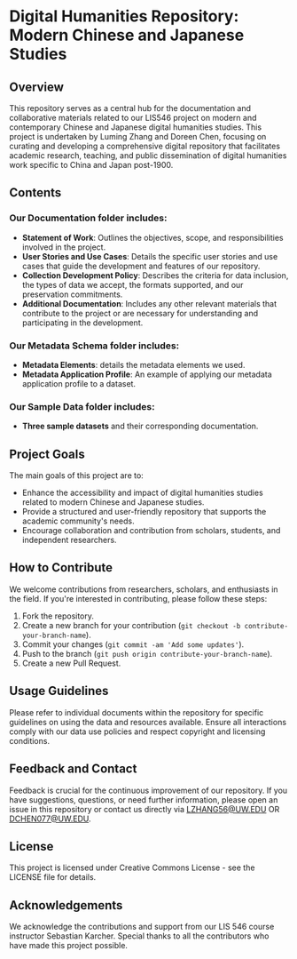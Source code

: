 # Digital Humanities Repository: Modern Chinese and Japanese Studies

## Overview

This repository serves as a central hub for the documentation and collaborative materials related to our LIS546 project on modern and contemporary Chinese and Japanese digital humanities studies. This project is undertaken by Luming Zhang and Doreen Chen, focusing on curating and developing a comprehensive digital repository that facilitates academic research, teaching, and public dissemination of digital humanities work specific to China and Japan post-1900.

## Contents
### Our Documentation folder includes:
- **Statement of Work**: Outlines the objectives, scope, and responsibilities involved in the project.
- **User Stories and Use Cases**: Details the specific user stories and use cases that guide the development and features of our repository.
- **Collection Development Policy**: Describes the criteria for data inclusion, the types of data we accept, the formats supported, and our preservation commitments.
- **Additional Documentation**: Includes any other relevant materials that contribute to the project or are necessary for understanding and participating in the development.
### Our Metadata Schema folder includes: 
- **Metadata Elements**: details the metadata elements we used.
- **Metadata Application Profile**: An example of applying our metadata application profile to a dataset.
### Our Sample Data folder includes:
- **Three sample datasets** and their corresponding documentation.  

## Project Goals

The main goals of this project are to:
- Enhance the accessibility and impact of digital humanities studies related to modern Chinese and Japanese studies.
- Provide a structured and user-friendly repository that supports the academic community's needs.
- Encourage collaboration and contribution from scholars, students, and independent researchers.

## How to Contribute

We welcome contributions from researchers, scholars, and enthusiasts in the field. If you're interested in contributing, please follow these steps:
1. Fork the repository.
2. Create a new branch for your contribution (`git checkout -b contribute-your-branch-name`).
3. Commit your changes (`git commit -am 'Add some updates'`).
4. Push to the branch (`git push origin contribute-your-branch-name`).
5. Create a new Pull Request.

## Usage Guidelines

Please refer to individual documents within the repository for specific guidelines on using the data and resources available. Ensure all interactions comply with our data use policies and respect copyright and licensing conditions.

## Feedback and Contact

Feedback is crucial for the continuous improvement of our repository. If you have suggestions, questions, or need further information, please open an issue in this repository or contact us directly via LZHANG56@UW.EDU OR DCHEN077@UW.EDU.

## License

This project is licensed under Creative Commons License - see the LICENSE file for details.

## Acknowledgements

We acknowledge the contributions and support from our LIS 546 course instructor Sebastian Karcher. Special thanks to all the contributors who have made this project possible.

